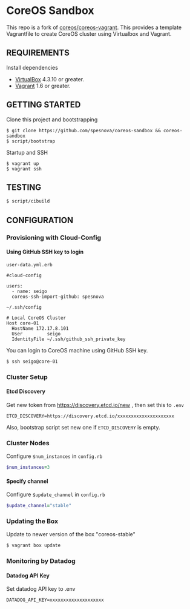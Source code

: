 # CoreOS Sandbox
This repo is a fork of [coreos/coreos-vagrant](https://github.com/coreos/coreos-vagrant).
This provides a template Vagrantfile to create CoreOS cluster using Virtualbox and Vagrant.

## REQUIREMENTS
Install dependencies

* [VirtualBox](https://www.virtualbox.org/) 4.3.10 or greater.
* [Vagrant](https://www.vagrantup.com/downloads.html) 1.6 or greater.

## GETTING STARTED
Clone this project and bootstrapping

```
$ git clone https://github.com/spesnova/coreos-sandbox && coreos-sandbox
$ script/bootstrap
```

Startup and SSH

```
$ vagrant up
$ vagrant ssh
```

## TESTING

```bash
$ script/cibuild
```

## CONFIGURATION
### Provisioning with Cloud-Config
#### Using GitHub SSH key to login

`user-data.yml.erb`

```
#cloud-config

users:
  - name: seigo
  coreos-ssh-import-github: spesnova
```

`~/.ssh/config`

```
# Local CoreOS Cluster
Host core-01
  HostName 172.17.8.101
  User         seigo
  IdentityFile ~/.ssh/github_ssh_private_key
```

You can login to CoreOS machine using GitHub SSH key.

```bash
$ ssh seigo@core-01
```

### Cluster Setup
#### Etcd Discovery
Get new token from https://discovery.etcd.io/new , then set this to `.env`

```
ETCD_DISCOVERY=https://discovery.etcd.io/xxxxxxxxxxxxxxxxxxxxx
```

Also, bootstrap script set new one if `ETCD_DISCOVERY` is empty.

### Cluster Nodes
Configure `$num_instances` in `config.rb`

```ruby
$num_instances=3
```

#### Specify channel
Configure `$update_channel` in `config.rb`

```ruby
$update_channel="stable"
```

### Updating the Box
Update to newer version of the box "coreos-stable"

```bash
$ vagrant box update
```

### Monitoring by Datadog
#### Datadog API Key
Set datadog API key to .env

```
DATADOG_API_KEY=xxxxxxxxxxxxxxxxxxxx
```
